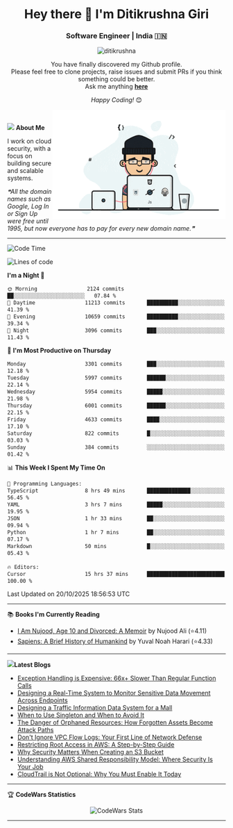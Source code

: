 <h1 align="center">Hey there 👋 I'm Ditikrushna Giri</h1>
<h3 align="center">Software Engineer | India 🇮🇳</h3>
 <p align="center"> <img src="https://komarev.com/ghpvc/?username=ditikrushna" alt="ditikrushna" /> </p>

<div align="center">
You have finally discovered my Github profile. <br>
Please feel free to clone projects, raise issues and submit PRs if you think something could be better. <br>
Ask me anything <a href="https://github.com/ditikrushna/ditikrushna/issues/new"><b>here</b></a><br>

<i>Happy Coding!</i> 😊
</div>

<img align="right" alt="Coding" width="400" src="https://github.com/ditikrushna/ditikrushna/blob/master/charts/programmer_transparent.gif">

</br>

<img src="https://media.giphy.com/media/WUlplcMpOCEmTGBtBW/giphy.gif" width="30"> **About Me**

I work on cloud security, with a focus on building secure and scalable systems.

<!--STARTS_HERE_QUOTE_README-->
<i>❝All the domain names such as Google, Log In or Sign Up were free until 1995, but now everyone has to pay for every new domain name.❞</i>
<!--ENDS_HERE_QUOTE_README-->
 
---

<!--START_SECTION:waka-->
![Code Time](http://img.shields.io/badge/Code%20Time-970%20hrs%2037%20mins-blue)

![Lines of code](https://img.shields.io/badge/From%20Hello%20World%20I%27ve%20Written-3.6%20million%20lines%20of%20code-blue)

**I'm a Night 🦉** 

```text
🌞 Morning                2124 commits        ██░░░░░░░░░░░░░░░░░░░░░░░   07.84 % 
🌆 Daytime                11213 commits       ██████████░░░░░░░░░░░░░░░   41.39 % 
🌃 Evening                10659 commits       ██████████░░░░░░░░░░░░░░░   39.34 % 
🌙 Night                  3096 commits        ███░░░░░░░░░░░░░░░░░░░░░░   11.43 % 
```
📅 **I'm Most Productive on Thursday** 

```text
Monday                   3301 commits        ███░░░░░░░░░░░░░░░░░░░░░░   12.18 % 
Tuesday                  5997 commits        ██████░░░░░░░░░░░░░░░░░░░   22.14 % 
Wednesday                5954 commits        █████░░░░░░░░░░░░░░░░░░░░   21.98 % 
Thursday                 6001 commits        ██████░░░░░░░░░░░░░░░░░░░   22.15 % 
Friday                   4633 commits        ████░░░░░░░░░░░░░░░░░░░░░   17.10 % 
Saturday                 822 commits         █░░░░░░░░░░░░░░░░░░░░░░░░   03.03 % 
Sunday                   384 commits         ░░░░░░░░░░░░░░░░░░░░░░░░░   01.42 % 
```


📊 **This Week I Spent My Time On** 

```text
💬 Programming Languages: 
TypeScript               8 hrs 49 mins       ██████████████░░░░░░░░░░░   56.45 % 
YAML                     3 hrs 7 mins        █████░░░░░░░░░░░░░░░░░░░░   19.95 % 
JSON                     1 hr 33 mins        ██░░░░░░░░░░░░░░░░░░░░░░░   09.94 % 
Python                   1 hr 7 mins         ██░░░░░░░░░░░░░░░░░░░░░░░   07.17 % 
Markdown                 50 mins             █░░░░░░░░░░░░░░░░░░░░░░░░   05.43 % 

🔥 Editors: 
Cursor                   15 hrs 37 mins      █████████████████████████   100.00 % 
```


 Last Updated on 20/10/2025 18:56:53 UTC
<!--END_SECTION:waka-->

---

📚 **Books I'm Currently Reading**
<!-- GOODREADS-LIST:START -->
- [I Am Nujood, Age 10 and Divorced: A Memoir](https://www.goodreads.com/review/show/7689086604?utm_medium=api&utm_source=rss) by Nujood Ali (⭐️4.11)
- [Sapiens: A Brief History of Humankind](https://www.goodreads.com/review/show/3198808213?utm_medium=api&utm_source=rss) by Yuval Noah Harari (⭐️4.33)
<!-- GOODREADS-LIST:END -->

---


<img src="http://www.netanimations.net/livres-13.gif" width="40">**Latest Blogs** 

<!-- BLOG-POST-LIST:START -->
- [Exception Handling is Expensive: 66x+ Slower Than Regular Function Calls](https://www.ditikrushna.space/blog/exception-handling-performance-jvm)
- [Designing a Real-Time System to Monitor Sensitive Data Movement Across Endpoints](https://www.ditikrushna.space/blog/endpoint-data-movement-monitoring)
- [Designing a Traffic Information Data System for a Mall](https://www.ditikrushna.space/blog/mall-traffic-data-system-design)
- [When to Use Singleton and When to Avoid It](https://www.ditikrushna.space/blog/singleton-pattern-guide)
- [The Danger of Orphaned Resources: How Forgotten Assets Become Attack Paths](https://www.ditikrushna.space/blog/orphaned-resources-risk)
- [Don't Ignore VPC Flow Logs: Your First Line of Network Defense](https://www.ditikrushna.space/blog/vpc-flow-logs-importance)
- [Restricting Root Access in AWS: A Step-by-Step Guide](https://www.ditikrushna.space/blog/restrict-root-access-aws)
- [Why Security Matters When Creating an S3 Bucket](https://www.ditikrushna.space/blog/s3-bucket-security-matters)
- [Understanding AWS Shared Responsibility Model: Where Security Is Your Job](https://www.ditikrushna.space/blog/aws-shared-responsibility-model)
- [CloudTrail is Not Optional: Why You Must Enable It Today](https://www.ditikrushna.space/blog/enable-cloudtrail-now)
<!-- BLOG-POST-LIST:END -->

--- 

🏆 **CodeWars Statistics**

<div align="center">
  <img src="https://github.r2v.ch/codewars?user=ditikrushna&name=true&top_languages=true&stroke=%23b362ff&theme=purple_dark&hide_clan=true&hide_rank=true" alt="CodeWars Stats" width="300" height="200">
</div>

---
